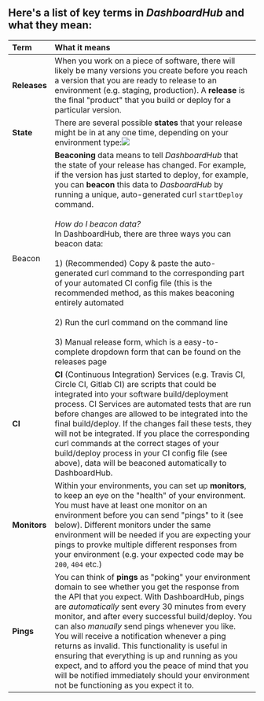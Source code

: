 ## Here's a list of key terms in *DashboardHub* and what they mean:


| Term      | What it means |
| :---      | :---          |
| **Releases**  | When you work on a piece of software, there will likely be many versions you create before you reach a version that you are ready to release to an environment (e.g. staging, production). A **release** is the final "product" that you build or deploy for a particular version. |
| **State**     | There are several possible **states** that your release might be in at any one time, depending on your environment type:![](https://user-images.githubusercontent.com/21239137/41206045-bc490d0a-6cf5-11e8-8002-1017a40991df.png)
| Beacon    | **Beaconing** data means to tell *DashboardHub* that the state of your release has changed. For example, if the version has just started to deploy, for example, you can **beacon** this data to *DasboardHub* by running a unique, auto-generated curl `startDeploy` command.<br><br>*How do I beacon data?*<br>In DashboardHub, there are three ways you can beacon data:<br><br>1) (Recommended) Copy & paste the auto-generated curl command to the corresponding part of your automated CI config file (this is the recommended method, as this makes beaconing entirely automated<br><br>2) Run the curl command on the command line<br><br>3) Manual release form, which is a easy-to-complete dropdown form that can be found on the releases page |
| **CI**        | **CI** (Continuous Integration) Services (e.g. Travis CI, Circle CI, Gitlab CI) are scripts that could be integrated into your software build/deployment process. CI Services are automated tests that are run before changes are allowed to be integrated into the final build/deploy. If the changes fail these tests, they will not be integrated. If you place the corresponding curl commands at the correct stages of your build/deploy process in your CI config file (see above), data will be beaconed automatically to DashboardHub.
| **Monitors**  | Within your environments, you can set up **monitors**, to keep an eye on the "health" of your environment. You must have at least one monitor on an environment before you can send "pings" to it (see below). Different monitors under the same environment will be needed if you are expecting your pings to provke multiple different responses from your environment (e.g. your expected code may be `200`, `404` etc.) |
| **Pings**     | You can think of **pings** as "poking" your environment domain to see whether you get the response from the API that you expect. With DashboardHub, pings are *automatically* sent every 30 minutes from every monitor, and after every successful build/deploy. You can also *manually* send pings whenever you like. You will receive a notification whenever a ping returns as invalid. This functionality is useful in ensuring that everything is up and running as you expect, and to afford you the peace of mind that you will be notified immediately should your environment not be functioning as you expect it to. |

